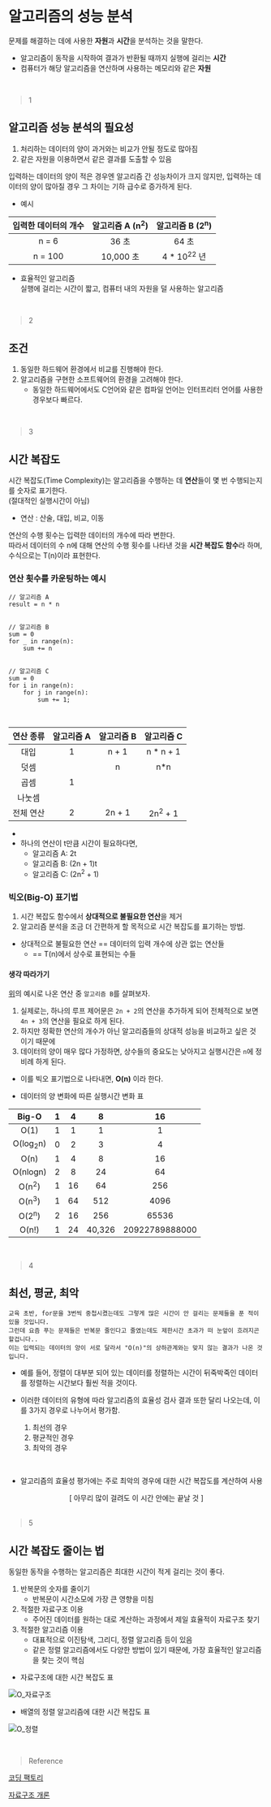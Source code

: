 # 알고리즘의 성능 분석

문제를 해결하는 데에 사용한 **자원**과 **시간**을 분석하는 것을 말한다.<br>

- 알고리즘이 동작을 시작하여 결과가 반환될 때까지 실행에 걸리는 **시간**
- 컴퓨터가 해당 알고리즘을 연산하며 사용하는 메모리와 같은 **자원**

<br>

> 1

## 알고리즘 성능 분석의 필요성

1. 처리하는 데이터의 양이 과거와는 비교가 안될 정도로 많아짐
2. 같은 자원을 이용하면서 같은 결과를 도출할 수 있음 <br>

입력하는 데이터의 양이 적은 경우엔 알고리즘 간 성능차이가 크지 않지만, 입력하는 데이터의 양이 많아질 경우 그 차이는 기하 급수로 증가하게 된다.
- 예시

|입력한 데이터의 개수|알고리즘 A (n<sup>2</sup>) |알고리즘 B (2<sup>n</sup>)|
|:---:|:---:|:---:|
|n = 6|36 초|64 초|
|n = 100|10,000 초|4 * 10<sup>22</sup> 년|

- 효율적인 알고리즘 <br>
실행에 걸리는 시간이 짧고, 컴퓨터 내의 자원을 덜 사용하는 알고리즘

<br>

> 2

## 조건
1. 동일한 하드웨어 환경에서 비교를 진행해야 한다.
2. 알고리즘을 구현한 소프트웨어의 환경을 고려해야 한다.
    - 동일한 하드웨어에서도 C언어와 같은 컴파일 언어는 인터프리터 언어를 사용한 경우보다 빠르다.

<br>

> 3

## 시간 복잡도
시간 복잡도(Time Complexity)는 알고리즘을 수행하는 데 **연산**들이 몇 번 수행되는지를 숫자로 표기한다.<br> (절대적인 실행시간이 아님)

- 연산 : 산술, 대입, 비교, 이동 <br>

연산의 수행 횟수는 입력한 데이터의 개수에 따라 변한다.<br>
따라서 데이터의 수 n에 대해 연산의 수행 횟수를 나타낸 것을 **시간 복잡도 함수**라 하며, 수식으로는 T(n)이라 표현한다.

### 연산 횟수를 카운팅하는 예시

```
// 알고리즘 A
result = n * n


// 알고리즘 B
sum = 0
for _ in range(n):
    sum += n


// 알고리즘 C
sum = 0
for i in range(n):
    for j in range(n):
    	sum += 1;
```

<br>

|연산 종류|알고리즘 A|알고리즘 B|알고리즘 C|
|:---:|:---:|:---:|:---:|
|대입 |1|n + 1|n * n + 1|
|덧셈 ||n|n*n|
|곱셈 |1|||
|나눗셈 ||||
|전체 연산|2|2n + 1|2n<sup>2</sup> + 1|

- 
- 하나의 연산이 t만큼 시간이 필요하다면,
    - 알고리즘 A: 2t
    - 알고리즘 B: (2n + 1)t
    - 알고리즘 C: (2n<sup>2</sup> + 1)


### 빅오(Big-O) 표기법
1. 시간 복잡도 함수에서 **상대적으로 불필요한 연산**을 제거
2. 알고리즘 분석을 조금 더 간편하게 할 목적으로 시간 복잡도를 표기하는 방법.

- 상대적으로 불필요한 연산 == 데이터의 입력 개수에 상관 없는 연산들
    - == T(n)에서 상수로 표현되는 수들

#### 생각 따라가기
[위](#알고리즘-b)의 예시로 나온 연산 중 `알고리즘 B`를 살펴보자.<br>
1. 실제로는, 하나의 루프 제어문은 `2n + 2`의 연산을 추가하게 되어 전체적으로 보면 `4n + 3`의 연산을 필요로 하게 된다.
2. 하지만 정확한 연산의 개수가 아닌 알고리즘들의 상대적 성능을 비교하고 싶은 것 이기 때문에
3. 데이터의 양이 매우 많다 가정하면, 상수들의 중요도는 낮아지고 실행시간은 `n`에 정비례 하게 된다.
- 이를 빅오 표기법으로 나타내면, **O(n)** 이라 한다.

* 데이터의 양 변화에 따른 실행시간 변화 표

|Big-O|1|4|8|16|
|:---:|:---:|:---:|:---:|:---:|
|O(1) |1|1|1|1|
|O(log<sub>2</sub>n) |0|2|3|4|
|O(n) |1|4|8|16|
|O(nlogn) |2|8|24|64|
|O(n<sup>2</sup>) |1|16|64|256|
|O(n<sup>3</sup>) |1|64|512|4096|
|O(2<sup>n</sup>) |2|16|256| 65536|
|O(n!) |1|24|40,326|20922789888000|

<br>

> 4

## 최선, 평균, 최악
```
교육 초반, for문을 3번씩 중첩시켰는데도 그렇게 많은 시간이 안 걸리는 문제들을 푼 적이 있을 것입니다.
그런데 요즘 푸는 문제들은 반복문 줄인다고 줄였는데도 제한시간 초과가 떠 눈앞이 흐려지곤 할겁니다..
이는 입력되는 데이터의 양이 서로 달라서 "O(n)"의 상하관계와는 맞지 않는 결과가 나온 것 입니다.
```
- 예를 들어, 정렬이 대부분 되어 있는 데이터를 정렬하는 시간이 뒤죽박죽인 데이터를 정렬하는 시간보다 훨씬 적을 것이다.

- 이러한 데이터의 유형에 따라 알고리즘의 효율성 검사 결과 또한 달리 나오는데, 이를 3가지 경우로 나누어서 평가함.

    1. 최선의 경우
    2. 평균적인 경우
    3. 최악의 경우

<br>

- 알고리즘의 효율성 평가에는 주로 최악의 경우에 대한 시간 복잡도를 계산하여 사용<br>

<center> [ 아무리 많이 걸려도 이 시간 안에는 끝날 것 ] </center>

<br>

> 5

## 시간 복잡도 줄이는 법
동일한 동작을 수행하는 알고리즘은 최대한 시간이 적게 걸리는 것이 좋다.

1. 반복문의 숫자를 줄이기
    - 반복문이 시간소모에 가장 큰 영향을 미침
2. 적절한 자료구조 이용
    - 주어진 데이터를 원하는 대로 계산하는 과정에서 제일 효율적이 자료구조 찾기
3. 적절한 알고리즘 이용
    - 대표적으로 이진탐색, 그리디, 정렬 알고리즘 등이 있음
    - 같은 정렬 알고리즘에서도 다양한 방법이 있기 때문에, 가장 효율적인 알고리즘을 찾는 것이 핵심

- 자료구조에 대한 시간 복잡도 표

![O_자료구조](./O_structure.png)

- 배열의 정렬 알고리즘에 대한 시간 복잡도 표

![O_정렬](./O_sort.png)


<br>

> Reference

[코딩 팩토리](https://coding-factory.tistory.com/608)

[자료구조 개론](https://roi-data.com/entry/%EC%9E%90%EB%A3%8C%EA%B5%AC%EC%A1%B0-%EA%B0%9C%EB%A1%A0-1-%E2%91%A1-%EC%95%8C%EA%B3%A0%EB%A6%AC%EC%A6%98-%EC%84%B1%EB%8A%A5%EB%B6%84%EC%84%9D)
